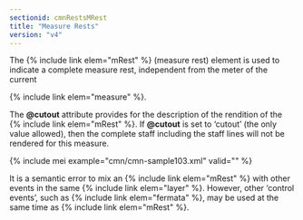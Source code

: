 ```yaml
---
sectionid: cmnRestsMRest
title: "Measure Rests"
version: "v4"
---
```


The {% include link elem="mRest" %} (measure rest) element is used to indicate a complete measure rest, independent from the meter of the current 

{% include link elem="measure" %}.

The **@cutout** attribute provides for the description of the rendition of the {% include link elem="mRest" %}. If **@cutout** is set to ‘cutout’ (the only value allowed), then the complete staff including the staff lines will not be rendered for this measure.

{% include mei example="cmn/cmn-sample103.xml" valid="" %}

It is a semantic error to mix an {% include link elem="mRest" %} with other events in the same {% include link elem="layer" %}. However, other ‘control events’, such as {% include link elem="fermata" %}, may be used at the same time as {% include link elem="mRest" %}.
